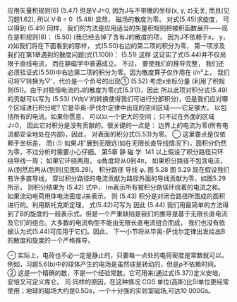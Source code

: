 


应用矢量积规则(6)
(5.47)
但是V·J=0, 因为J与不带撇的坐标(x, y, z)无关, 而且(见习题1.62), 所以
V·B = 0  (5.48)
显然， 磁场的散度为零。
对式(5.45)求旋度， 可以得到
(5.49)
同样， 我们的方法是应用适当的矢量积规则把被积函数展开——现在是积规则(8)：
(5.50)
(我已经去掉了含有J的散度的项， 因为J不依赖于x， y， z)如我们将在下面看到的那样， 式(5.50)右边的第二项的积分为零， 第一项涉及我们在第1章遇到的散度问题(式(1.100))：
(5.51)
这样
这证实了式(5.44)并不仅局限于直线电流， 而在静磁学中普遍成立。
不过， 要使我们的推导完整， 我们还必须验证式(5.50)中右边第二项的积分为零。因为散度算子仅作用在 i/n²上， 我们可将▽转换为▽'，代价是一个负号的出现①
(5.52)
考虑x坐标分量
(利用了积规则(5))。由于对稳恒电流的J的散度为零(式(5.31))，因此
所以此项对积分式(5.49)的贡献可以写为
(5.53)
(V向V'的转换使得我们可进行分部积分)，但是我们应对哪个区域进行积分呢? 它是毕奥-萨伐尔定律中出现的空间区域——它足够大， 以包括所有的电流。如果你愿意， 可以以一个更大的空间； 只不过在外面的区域J=0， 因此它对积分是没有贡献的。很关键的一点是： 边界上的电流为零(所有电流都安全地处在内部)，因此， 对表面的积分式(5.53)为零。
◯ 这里要点是仅依赖于坐标差， 而(
㊁ 如果J扩展到无限远(如在无限长直导线情况下)，面积分仍然为零，不过分析时需要小心仔细。
第5章 静 磁 学  141
以上假设了积分路径只环绕导线一周； 如果它环绕两周， φ角度将从0到4π， 如果积分路径不包含电流， 从(到然后再从(到则(见图5.28)。
积分路径
导线
φ₁
图 5.28
图 5.29
现在假设我们有许多直导线， 穿过积分路径的电流贡献为路径外面的导线贡献为零，如图5.29 所示， 则积分结果为
(5.42)
式中， Im表示所有被积分路径环绕着的电流之和。如果流动电荷用体电流密度J来表示， 则
(5.43)
积分是对闭合路径所围成的面积进行的。利用斯托克斯定理， 式(5.42)可写为
因此
(5.44)
我们用最简单的方法得到了B的旋度的一般表示式。但是一个严重缺陷是我们的推导是基于无限长直电流及它们的组合。大多数的电流构型不能由无限长直电流组合而成， 我们也没有依据认为式(5.44)可应用于它们。因此， 下一小节将从毕奥-萨伐尔定律出发给出B的散度和旋度的一个严格推导。


⊖ 实际上，电荷也不必一定是静止的，只要每一点处的电荷密度是常数就可以。例如，习题5.6(b)中的球体产生的电场是虽然球是转动的，但是ρ不依赖时间。
② 这是一个精确的数，不是一个经验常数。它可用来(通过式(5.37))定义安培，安培又可定义库仑。
司 同样的原因，在这种情况 CGS 单位(高斯)比SI单位更经常使用；地球的磁场大约是0.5Gs，一个十分强的实验室磁场,可达10 000Gs。
